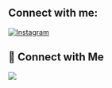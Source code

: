 ## Connect with me:
[![Instagram](https://img.shields.io/badge/Instagram-%23E4405F.svg?style=for-the-badge&logo=Instagram&logoColor=white)](https://www.instagram.com/aaryan_kamboj123/)
## 🔗 Connect with Me  
<a href="https://www.linkedin.com/in/aaryan-kamboj123/" target="_blank">
    <img src="https://img.icons8.com/color/48/000000/linkedin.png"/>
</a>
